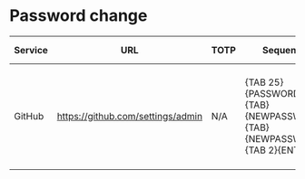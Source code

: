 # Password change
| Service | URL | TOTP | Sequence | Explanation | Addition date |
| ------ | ------ | ------ | ------ | ------ | ------ |
| GitHub | https://github.com/settings/admin | N/A | {TAB 25}{PASSWORD}{TAB}{NEWPASSWORD}{TAB}{NEWPASSWORD}{TAB 2}{ENTER} | Type actual password, then twice an automatic-generated password with validation | 2019/04/19 |
